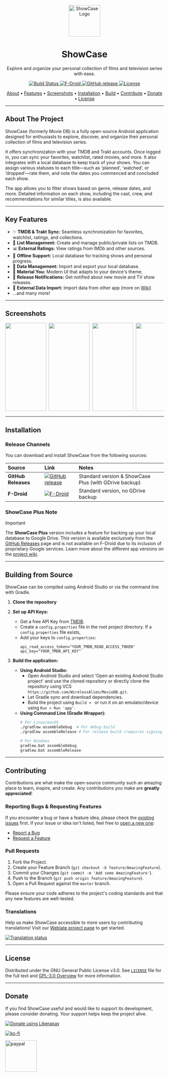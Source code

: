 <div align="center">
  <a href="https://github.com/WirelessAlien/MovieDb">
    <img src="https://github.com/WirelessAlien/MovieDB/blob/master/app/src/main/res/mipmap-xxxhdpi/ic_launcher.png" alt="ShowCase Logo" width="100" height="100">
  </a>
  <h1>ShowCase</h1>
  <p>Explore and organize your personal collection of films and television series with ease.</p>
</div>

<!-- Badges -->
<div align="center">
  <a href="https://github.com/WirelessAlien/MovieDB/actions/workflows/release.yml">
    <img src="https://github.com/WirelessAlien/MovieDB/actions/workflows/release.yml/badge.svg" alt="Build Status"/>
  </a>
  <a href="https://f-droid.org/packages/com.wirelessalien.android.moviedb/">
    <img src="https://img.shields.io/f-droid/v/com.wirelessalien.android.moviedb.svg" alt="F-Droid"/>
  </a>
  <a href="https://github.com/WirelessAlien/MovieDB/releases/latest">
    <img src="https://img.shields.io/github/v/release/WirelessAlien/MovieDB?label=GitHub" alt="GitHub release"/>
  </a>
  <a href="https://www.gnu.org/licenses/gpl-3.0.txt">
    <img src="https://img.shields.io/github/license/WirelessAlien/MovieDB" alt="License"/>
  </a>
</div>

<p align="center">
  <a href="#about-the-project">About</a> •
  <a href="#key-features">Features</a> •
  <a href="#screenshots">Screenshots</a> •
  <a href="#installation">Installation</a> •
  <a href="#building-from-source">Build</a> •
  <a href="#contributing">Contribute</a> •
  <a href="#donate">Donate</a> •
  <a href="#license">License</a>
</p>

---

## About The Project

ShowCase (formerly Movie DB) is a fully open-source Android application designed for enthusiasts to explore, discover, and organize their personal collection of films and television series.

It offers synchronization with your TMDB and Trakt accounts. Once logged in, you can sync your favorites, watchlist, rated movies, and more. It also integrates with a local database to keep track of your shows. You can assign various statuses to each title—such as ‘planned’, ‘watched’, or ‘dropped’—rate them, and note the dates you commenced and concluded each show.

The app allows you to filter shows based on genre, release dates, and more. Detailed information on each show, including the cast, crew, and recommendations for similar titles, is also available.

---

## Key Features

-   ✨ **TMDB & Trakt Sync:** Seamless synchronization for favorites, watchlist, ratings, and collections.
-   📝 **List Management:** Create and manage public/private lists on TMDB.
-   📊 **External Ratings:** View ratings from IMDb and other sources.
-   📱 **Offline Support:** Local database for tracking shows and personal progress.
-   🔄 **Data Management:** Import and export your local database.
-   🎨 **Material You:** Modern UI that adapts to your device's theme.
-   🔔 **Release Notifications:** Get notified about new movie and TV show releases.
-   🔄 **External Data Import:** Import data from other app (more on [Wiki](https://github.com/WirelessAlien/MovieDB/wiki/Frequently-Asked-Questions-(FAQ)#can-i-import-a-database-from-another-application))
-   ...and many more!
---

## Screenshots

<pre>
<img src="https://github.com/user-attachments/assets/ab547d5e-a1ca-4b72-a80d-4414cf68b38b" width="130" height="280" /> <img src="https://github.com/user-attachments/assets/a30a0917-012f-40af-a882-2f1839a40076" width="130" height="280" /> <img src="https://github.com/user-attachments/assets/79f3a547-e66a-4f5d-bdba-8a1ed807df39" width="130" height="280" /> <img src="https://github.com/user-attachments/assets/1cafa7af-f725-424a-8ee2-58434d5c95fa" width="130" height="280" /> <img src="https://github.com/user-attachments/assets/61d0e36c-47d8-4668-a2ea-cdb7a247fee9" width="130" height="280" /> <img src="https://github.com/user-attachments/assets/6830be73-220b-4b37-9083-5e7de5e07300" width="130" height="280" />
</pre>

---

## Installation

### Release Channels

You can download and install ShowCase from the following sources:

| Source                                                                                                | Link                                                                                                                               | Notes                                     |
| :---------------------------------------------------------------------------------------------------- | :--------------------------------------------------------------------------------------------------------------------------------- | :---------------------------------------- |
 **GitHub Releases** | [<img src="https://img.shields.io/github/v/release/WirelessAlien/MovieDB?label=Latest%20Release&style=for-the-badge" alt="GitHub release"/>](https://github.com/WirelessAlien/MovieDB/releases/latest) | Standard version & ShowCase Plus (with GDrive backup) |
**F-Droid**                 | [<img src="https://img.shields.io/f-droid/v/com.wirelessalien.android.moviedb.svg?style=for-the-badge" alt="F-Droid"/>](https://f-droid.org/packages/com.wirelessalien.android.moviedb/) | Standard version, no GDrive backup      |

### ShowCase Plus Note

> [!IMPORTANT]
> The **ShowCase Plus** version includes a feature for backing up your local database to Google Drive. This version is available exclusively from the [GitHub Releases](https://github.com/WirelessAlien/MovieDB/releases/latest) page and is not available on F-Droid due to its inclusion of proprietary Google services. Learn more about the different app versions on the [project wiki](https://github.com/WirelessAlien/MovieDB/wiki/App-Version).

---

## Building from Source

ShowCase can be compiled using Android Studio or via the command line with Gradle.

1.  **Clone the repository**
  
2.  **Set up API Keys:**
    *   Get a free API Key from [TMDB](https://www.themoviedb.org/settings/api).
    *   Create a `config.properties` file in the root project directory. If a `config.properties` file exists,
    *   Add your keys to `config.properties`:
        ```properties
        api_read_access_token="YOUR_TMDB_READ_ACCESS_TOKEN"
        api_key="YOUR_TMDB_API_KEY"
        ```
3.  **Build the application:**
    *   **Using Android Studio:**
        *   Open Android Studio and select 'Open an existing Android Studio project' and use the cloned repository or directly clone the repository using VCS `https://github.com/WirelessAlien/MovieDB.git`.
        *   Let Gradle sync and download dependencies.
        *   Build the project using `Build > ` or run it on an emulator/device using `Run > Run 'app'`.
    *   **Using Command Line (Gradle Wrapper):**
        ```bash
        # For Linux/macOS
        ./gradlew assembleDebug  # For debug build
        ./gradlew assembleRelease # For release build (requires signing configuration)

        # For Windows
        gradlew.bat assembleDebug
        gradlew.bat assembleRelease
        ```

---

## Contributing

Contributions are what make the open-source community such an amazing place to learn, inspire, and create. Any contributions you make are **greatly appreciated**!

### Reporting Bugs & Requesting Features

If you encounter a bug or have a feature idea, please check the [existing issues](https://github.com/WirelessAlien/MovieDB/issues) first. If your issue or idea isn't listed, feel free to [open a new one](https://github.com/WirelessAlien/MovieDB/issues/new/choose):
*   [Report a Bug](https://github.com/WirelessAlien/MovieDB/issues/new?assignees=&labels=bug&template=bug_report.md&title=)
*   [Request a Feature](https://github.com/WirelessAlien/MovieDB/issues/new?assignees=&labels=enhancement&template=feature_request.md&title=)

### Pull Requests

1.  Fork the Project.
2.  Create your Feature Branch (`git checkout -b feature/AmazingFeature`).
3.  Commit your Changes (`git commit -m 'Add some AmazingFeature'`).
4.  Push to the Branch (`git push origin feature/AmazingFeature`).
5.  Open a Pull Request against the `master` branch.

Please ensure your code adheres to the project's coding standards and that any new features are well-tested.

### Translations

Help us make ShowCase accessible to more users by contributing translations!
Visit our [Weblate project page](https://hosted.weblate.org/engage/showcase/) to get started.

<a href="https://hosted.weblate.org/engage/showcase/">
<img src="https://hosted.weblate.org/widget/showcase/strings/287x66-white.png" alt="Translation status" />
</a>


---

## License

Distributed under the GNU General Public License v3.0. See [`LICENSE`](LICENSE) file for the full text and [GPL-3.0 Overview](https://www.gnu.org/licenses/gpl-3.0.html) for more information.

---

## Donate

If you find ShowCase useful and would like to support its development, please consider donating. Your support helps keep the project alive.

<noscript><a href="https://liberapay.com/WirelessAlien/donate"><img alt="Donate using Liberapay" src="https://liberapay.com/assets/widgets/donate.svg"></a></noscript>  

[![ko-fi](https://ko-fi.com/img/githubbutton_sm.svg)](https://ko-fi.com/I2I01JN1GG)

<a href="https://www.paypal.me/WirelessAlien">
  <img src="https://github.com/user-attachments/assets/d2b47113-80e3-40f7-aeb1-a4e07c56c2ef" alt="paypal" width="100" />
</a>
